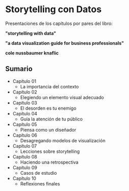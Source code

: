 # Storytelling con Datos

<p>Presentaciones de los capítulos por pares del libro:</p>


__"storytelling with data"__

__"a data visualization guide for business professionals"__

__cole nussbaumer knaflic__


## Sumario

- Capítulo 01
  - La importancia del contexto 
- Capítulo 02
  - Elegiendo un elemento visual adecuado 
- Capítulo 03
  - El desorden es tu enemigo 
- Capítulo 04
  - Guía la atención de tu público 
- Capítulo 05
  - Piensa como un diseñador 
- Capítulo 06
  - Desagregando modelos de visualización
- Capítulo 07
  -  Lecciones sobre storytelling
- Capítulo 08
  - Haciendo una retrospectiva 
- Capítulo 09
  - Casos de estudio 
- Capítulo 10
  - Reflexiones finales 
